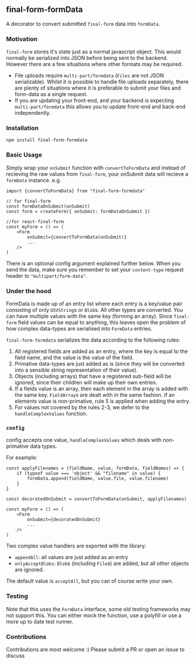 ## final-form-formData

A decorator to convert submitted `final-form` data into `formData`.

### Motivation

`final-form` stores it's state just as a normal javascript object. This would normally be serialized into JSON before being sent to the backend. However there are a few situations where other formats may be required.

-   File uploads require `multi-part/formdata` (`Files` are not JSON serializable). Whilst it is possible to handle file uploads separately, there are plenty of situations where it is preferable to submit your files and form-data as a single request.
-   If you are updating your front-end, and your backend is expecting `multi-part/formdata` this allows you to update front-end and back-end independently.

### Installation

```
npm install final-form-formdata
```

### Basic Usage

Simply wrap your `onSubmit` function with `convertToFormData` and instead of recieving the raw values from `final-form`, your onSubmit data will recieve a `formData` instance. e.g.

```
import {convertToFormData} from "final-form-formdata"

// for final-form
const formDataOnSubmit(onSubmit)
const form = createForm({ onSubmit: formDataOnSubmit })

//for react-final-form
const myForm = () => (
	<Form
	    onSubmit={convertToFormData(onSubmit)}
	    ...
	/>
)
```

There is an optional config argument explained further below. When you send the data, make sure you remember to set your `content-type` request header to `"multipart/form-data"`.

### Under the hood

FormData is made up of an entry list where each entry is a key/value pair consisting of only `USVString`s or `Blob`s. All other types are converted. You can have multiple values with the same key (forming an array). Since `final-form` field values can be equal to anything, this leaves open the problem of how complex data-types are serialised into `FormData` entries.

`final-form-formdata` serializes the data according to the following rules:

1.  All registered fields are added as an entry, where the key is equal to the field name, and the value is the value of the field.
2.  Primative data-types are just added as is (since they will be converted into a sensible string representation of their value).
3.  Objects (including arrays) that have a registered sub-field will be ignored, since their children will make up their own entries.
4.  If a fields value is an array, then each element in the array is added with the same key. `FieldArray`s are dealt with in the same fashion. If an elements value is non-primative, rule 5 is applied when adding the entry.
5.  For values not covered by the rules 2-3, we defer to the `handleComplexValues` function.

### `config`

config accepts one value, `handleComplexValues` which deals with non-primative data types.

For example:

```
const applyFilenames = (fieldName, value, formData, fieldNames) => {
    if (typeof value === 'object' && "filename" in value) {
    	formData.append(fieldName, value.file, value.filename)
    }
}

const decoratedOnSubmit = convertToFormData(onSubmit, applyFilenames)

const myForm = () => (
	<Form
	    onSubmit={decoratedOnSubmit}
	    ...
	/>
)

```

Two complex value handlers are exported with the library:

-   `appendAll`: all values are just added as an entry
-   `onlyAcceptBlobs`: `Blob`s (including `File`s) are added, but all other objects are ignored.

The default value is `acceptAll`, but you can of course write your own.

### Testing

Note that this uses the `FormData` interface, some old testing frameworks may not support this. You can either mock the function, use a polyfill or use a more up to date test runner.

### Contributions

Contributions are most welcome :) Please submit a PR or open an issue to discuss
